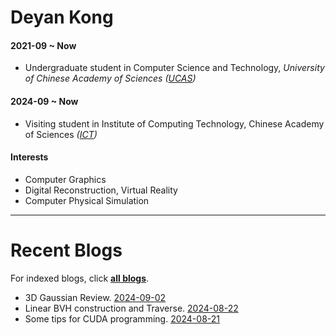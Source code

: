      
# Deyan Kong

#### 2021-09 ~ Now

 - Undergraduate student in Computer Science and Technology, *University of Chinese Academy of Sciences ([UCAS](http://www.ucas.ac.cn))*

#### 2024-09 ~ Now
 - Visiting student in Institute of Computing Technology, Chinese Academy of Sciences *([ICT](http://www.ict.ac.cn))*

#### Interests

 - Computer Graphics
 - Digital Reconstruction, Virtual Reality
 - Computer Physical Simulation

* * *

# Recent Blogs

For indexed blogs, click [**all blogs**](./blogs/blog_index.md).

 - 3D Gaussian Review. [2024-09-02](./blogs/blog2024/003-3DGS_review.md)
 - Linear BVH construction and Traverse. [2024-08-22](./blogs/blog2024/002-Linear_BVH.md)
 - Some tips for CUDA programming. [2024-08-21](./blogs/blog2024/001-CUDA_tips.md)


